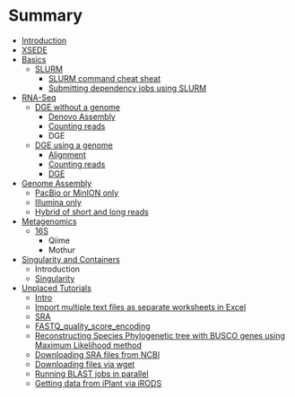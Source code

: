 # Summary

* [Introduction](README.md)
* [XSEDE](xsede.md)
* [Basics](Basics/basics.md)
  * [SLURM](Basics/slurm.md)
    * [SLURM command cheat sheat](Basics/slurm-cheatsheat.md)
    * [Submitting dependency jobs using SLURM](Basics/slurm-dependency.md)
* [RNA-Seq](RNA-Seq/RNA-SeqIntro.md)
  * [DGE without a genome](RNA-Seq/RNA-SeqIntro/dge-without-a-genome.md)
    * [Denovo Assembly](RNA-Seq/RNA-SeqIntro/denovo-assembly.md)
    * [Counting reads](RNA-Seq/RNA-SeqIntro/counting-reads.md)
    * DGE
  * [DGE using a genome](RNA-Seq/RNA-SeqIntro/dge-using-a-genome.md)
    * [Alignment](RNA-Seq/RNA-SeqIntro/alignment.md)
    * [Counting reads](RNA-Seq/RNA-SeqIntro/counting-reads.md)
    * [DGE](RNA-Seq/RNA-SeqIntro/dge.md)
* [Genome Assembly](GenomeAssembly/GenomeAssemblyIntro.md)
  * [PacBio or MinION only](GenomeAssembly/GenomeAssemblyIntro/pacbio-or-minion-only.md)
  * [Illumina only](GenomeAssembly/GenomeAssemblyIntro/illumina-only.md)
  * [Hybrid of short and long reads](GenomeAssembly/GenomeAssemblyIntro/hybrid-of-short-and-long-reads.md)
* [Metagenomics](Metagenomics/MetaGenomicsIntro.md)
  * [16S](16SIntro.md)
    * Qiime
    * Mothur
* [Singularity and Containers](singularity-and-containers.md)
  * Introduction
  * [Singularity](singularity.md)
* [Unplaced Tutorials](unplaced-tutorials.md)
  * [Intro](intro.md)
  * [Import multiple text files as separate worksheets in Excel](import-multiple-text-files-as-separate-worksheets-in-excel.md)
  * [SRA](sra.md)
  * [FASTQ\_quality\_score\_encoding](fastqquality-score-encoding.md)
  * [Reconstructing Species Phylogenetic tree with BUSCO genes using Maximum Likelihood method](reconstructing-species-phylogenetic-tree-with-busco-genes-using-maximum-likelihood-method.md)
  * [Downloading SRA files from NCBI](downloading-sra-files-from-ncbi.md)
  * [Downloading files via wget](downloading-files-via-wget.md)
  * [Running BLAST jobs in parallel](running-blast-jobs-in-parallel.md)
  * [Getting data from iPlant via iRODS](getting-data-from-iplant-via-irods.md)

